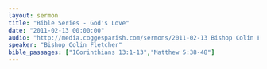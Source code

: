 ```yaml
---
layout: sermon
title: "Bible Series - God's Love"
date: "2011-02-13 00:00:00"
audio: "http://media.coggesparish.com/sermons/2011-02-13 Bishop Colin Fletcher.mp3"
speaker: "Bishop Colin Fletcher"
bible_passages: ["1Corinthians 13:1-13","Matthew 5:38-48"]
---
```

